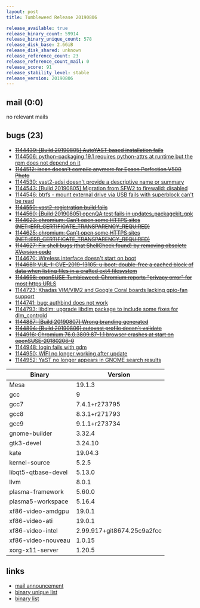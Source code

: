 ```yaml
---
layout: post
title: Tumbleweed Release 20190806

release_available: true
release_binary_count: 59914
release_binary_unique_count: 578
release_disk_base: 2.6GiB
release_disk_shared: unknown
release_reference_count: 23
release_reference_count_mail: 0
release_score: 91
release_stability_level: stable
release_version: 20190806
---
```


## mail (0:0)

no relevant mails

## bugs (23)

<!--more-->

- ~~[1144439: \[Build 20190805\] AutoYAST based installation fails](https://bugzilla.opensuse.org/show_bug.cgi?id=1144439)~~
- [1144506: python-packaging 19.1 requires python-attrs at runtime but the rpm does not depend on it](https://bugzilla.opensuse.org/show_bug.cgi?id=1144506)
- ~~[1144512: iscan doesn't compile anymore for Epson Perfection V500 Photo](https://bugzilla.opensuse.org/show_bug.cgi?id=1144512)~~
- [1144530: yast2-adsi doesn't provide a descriptive name or summary](https://bugzilla.opensuse.org/show_bug.cgi?id=1144530)
- [1144543: \[Build 20190805\] Migration from SFW2 to firewalld: disabled](https://bugzilla.opensuse.org/show_bug.cgi?id=1144543)
- [1144546: btrfs - mount external drive via USB fails with superblock can't be read](https://bugzilla.opensuse.org/show_bug.cgi?id=1144546)
- ~~[1144550: yast2-registration build fails](https://bugzilla.opensuse.org/show_bug.cgi?id=1144550)~~
- ~~[1144560: \[Build 20190805\] openQA test fails in updates_packagekit_gpk](https://bugzilla.opensuse.org/show_bug.cgi?id=1144560)~~
- ~~[1144623: chromium: Can't open some HTTPS sites (NET::ERR_CERTIFICATE_TRANSPARENCY_REQUIRED)](https://bugzilla.opensuse.org/show_bug.cgi?id=1144623)~~
- ~~[1144625: chromium: Can't open some HTTPS sites (NET::ERR_CERTIFICATE_TRANSPARENCY_REQUIRED)](https://bugzilla.opensuse.org/show_bug.cgi?id=1144625)~~
- ~~[1144627: Fix shell bugs (that ShellCheck found) by removing obsolete XVersion code](https://bugzilla.opensuse.org/show_bug.cgi?id=1144627)~~
- [1144670: Wireless interface doesn't start on boot](https://bugzilla.opensuse.org/show_bug.cgi?id=1144670)
- ~~[1144681: VUL-1: CVE-2019-13105: u-boot: double-free a cached block of data when listing files in a crafted ext4 filesystem](https://bugzilla.opensuse.org/show_bug.cgi?id=1144681)~~
- ~~[1144698: openSUSE Tumbleweed: Chromium reports "privacy error" for most https URLS](https://bugzilla.opensuse.org/show_bug.cgi?id=1144698)~~
- [1144723: Khadas VIM/VIM2 and Google Coral boards lacking gpio-fan support](https://bugzilla.opensuse.org/show_bug.cgi?id=1144723)
- [1144741: bug: authbind does not work](https://bugzilla.opensuse.org/show_bug.cgi?id=1144741)
- [1144793: libdlm: upgrade libdlm package to include some fixes for dlm_controld](https://bugzilla.opensuse.org/show_bug.cgi?id=1144793)
- ~~[1144887: \[Build 20190807\] Wrong branding generated](https://bugzilla.opensuse.org/show_bug.cgi?id=1144887)~~
- ~~[1144894: \[Build 20190806\] autoyast profile doesn't validate](https://bugzilla.opensuse.org/show_bug.cgi?id=1144894)~~
- ~~[1144916: Chromium 76.0.3809.87-1.1 browser crashes at start on openSUSE-20180206-0](https://bugzilla.opensuse.org/show_bug.cgi?id=1144916)~~
- [1144948: login fails with gdm](https://bugzilla.opensuse.org/show_bug.cgi?id=1144948)
- [1144950: WIFI no longer working after update](https://bugzilla.opensuse.org/show_bug.cgi?id=1144950)
- [1144952: YaST no longer appears in GNOME search results](https://bugzilla.opensuse.org/show_bug.cgi?id=1144952)

Binary | Version
--- | ---
Mesa | 19.1.3
gcc | 9
gcc7 | 7.4.1+r273795
gcc8 | 8.3.1+r271793
gcc9 | 9.1.1+r273734
gnome-builder | 3.32.4
gtk3-devel | 3.24.10
kate | 19.04.3
kernel-source | 5.2.5
libqt5-qtbase-devel | 5.13.0
llvm | 8.0.1
plasma-framework | 5.60.0
plasma5-workspace | 5.16.4
xf86-video-amdgpu | 19.0.1
xf86-video-ati | 19.0.1
xf86-video-intel | 2.99.917+git8674.25c9a2fcc
xf86-video-nouveau | 1.0.15
xorg-x11-server | 1.20.5

## links

- [mail announcement](https://lists.opensuse.org/opensuse-factory/2019-08/msg00060.html)
- [binary unique list](http://download.opensuse.org/history/20190806/rpm.unique.list)
- [binary list](http://download.opensuse.org/history/20190806/rpm.list)
